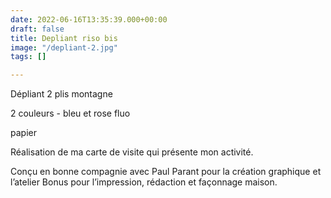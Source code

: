 ```yaml
---
date: 2022-06-16T13:35:39.000+00:00
draft: false
title: Depliant riso bis
image: "/depliant-2.jpg"
tags: []

---
```

Dépliant 2 plis montagne

2 couleurs - bleu et rose fluo

papier 

Réalisation de ma carte de visite qui présente mon activité.

Conçu en bonne compagnie avec Paul Parant pour la création graphique et l’atelier Bonus pour l’impression, rédaction et façonnage maison.